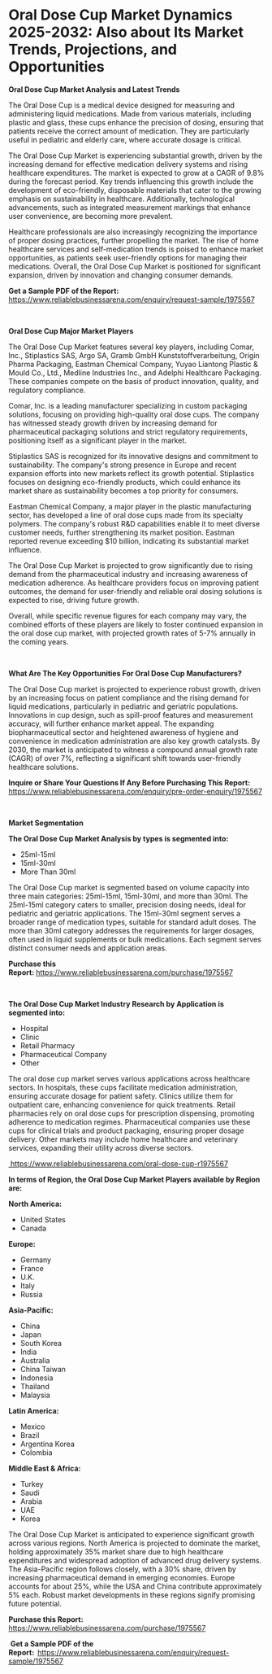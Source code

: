 <p><h1>Oral Dose Cup Market Dynamics 2025-2032: Also about Its Market Trends, Projections, and Opportunities</h1></p><p><strong>Oral Dose Cup Market Analysis and Latest Trends</strong></p>
<p><p>The Oral Dose Cup is a medical device designed for measuring and administering liquid medications. Made from various materials, including plastic and glass, these cups enhance the precision of dosing, ensuring that patients receive the correct amount of medication. They are particularly useful in pediatric and elderly care, where accurate dosage is critical.</p><p>The Oral Dose Cup Market is experiencing substantial growth, driven by the increasing demand for effective medication delivery systems and rising healthcare expenditures. The market is expected to grow at a CAGR of 9.8% during the forecast period. Key trends influencing this growth include the development of eco-friendly, disposable materials that cater to the growing emphasis on sustainability in healthcare. Additionally, technological advancements, such as integrated measurement markings that enhance user convenience, are becoming more prevalent. </p><p>Healthcare professionals are also increasingly recognizing the importance of proper dosing practices, further propelling the market. The rise of home healthcare services and self-medication trends is poised to enhance market opportunities, as patients seek user-friendly options for managing their medications. Overall, the Oral Dose Cup Market is positioned for significant expansion, driven by innovation and changing consumer demands.</p></p>
<p><strong>Get a Sample PDF of the Report:&nbsp;</strong> <a href="https://www.reliablebusinessarena.com/enquiry/request-sample/1975567?utm_campaign=3548&utm_medium=2&utm_source=Github&utm_content=ia&utm_term=16042025&utm_id=oral-dose-cup">https://www.reliablebusinessarena.com/enquiry/request-sample/1975567</a></p>
<p>&nbsp;</p>
<p><strong>Oral Dose Cup Major Market Players</strong></p>
<p><p>The Oral Dose Cup Market features several key players, including Comar, Inc., Stiplastics SAS, Argo SA, Gramb GmbH Kunststoffverarbeitung, Origin Pharma Packaging, Eastman Chemical Company, Yuyao Liantong Plastic & Mould Co., Ltd., Medline Industries Inc., and Adelphi Healthcare Packaging. These companies compete on the basis of product innovation, quality, and regulatory compliance.</p><p>Comar, Inc. is a leading manufacturer specializing in custom packaging solutions, focusing on providing high-quality oral dose cups. The company has witnessed steady growth driven by increasing demand for pharmaceutical packaging solutions and strict regulatory requirements, positioning itself as a significant player in the market.</p><p>Stiplastics SAS is recognized for its innovative designs and commitment to sustainability. The company's strong presence in Europe and recent expansion efforts into new markets reflect its growth potential. Stiplastics focuses on designing eco-friendly products, which could enhance its market share as sustainability becomes a top priority for consumers.</p><p>Eastman Chemical Company, a major player in the plastic manufacturing sector, has developed a line of oral dose cups made from its specialty polymers. The company's robust R&D capabilities enable it to meet diverse customer needs, further strengthening its market position. Eastman reported revenue exceeding $10 billion, indicating its substantial market influence.</p><p>The Oral Dose Cup Market is projected to grow significantly due to rising demand from the pharmaceutical industry and increasing awareness of medication adherence. As healthcare providers focus on improving patient outcomes, the demand for user-friendly and reliable oral dosing solutions is expected to rise, driving future growth.</p><p>Overall, while specific revenue figures for each company may vary, the combined efforts of these players are likely to foster continued expansion in the oral dose cup market, with projected growth rates of 5-7% annually in the coming years.</p></p>
<p>&nbsp;</p>
<p><strong>What Are The Key Opportunities For Oral Dose Cup Manufacturers?</strong></p>
<p><p>The Oral Dose Cup market is projected to experience robust growth, driven by an increasing focus on patient compliance and the rising demand for liquid medications, particularly in pediatric and geriatric populations. Innovations in cup design, such as spill-proof features and measurement accuracy, will further enhance market appeal. The expanding biopharmaceutical sector and heightened awareness of hygiene and convenience in medication administration are also key growth catalysts. By 2030, the market is anticipated to witness a compound annual growth rate (CAGR) of over 7%, reflecting a significant shift towards user-friendly healthcare solutions.</p></p>
<p><strong>Inquire or Share Your Questions If Any Before Purchasing This Report:</strong> <a href="https://www.reliablebusinessarena.com/enquiry/pre-order-enquiry/1975567?utm_campaign=3548&utm_medium=2&utm_source=Github&utm_content=ia&utm_term=16042025&utm_id=oral-dose-cup">https://www.reliablebusinessarena.com/enquiry/pre-order-enquiry/1975567</a></p>
<p>&nbsp;</p>
<p><strong>Market Segmentation</strong></p>
<p><strong>The Oral Dose Cup Market Analysis by types is segmented into:</strong></p>
<p><ul><li>25ml-15ml</li><li>15ml-30ml</li><li>More Than 30ml</li></ul></p>
<p><p>The Oral Dose Cup market is segmented based on volume capacity into three main categories: 25ml-15ml, 15ml-30ml, and more than 30ml. The 25ml-15ml category caters to smaller, precision dosing needs, ideal for pediatric and geriatric applications. The 15ml-30ml segment serves a broader range of medication types, suitable for standard adult doses. The more than 30ml category addresses the requirements for larger dosages, often used in liquid supplements or bulk medications. Each segment serves distinct consumer needs and application areas.</p></p>
<p><strong>Purchase this Report:&nbsp;</strong><a href="https://www.reliablebusinessarena.com/purchase/1975567?utm_campaign=3548&utm_medium=2&utm_source=Github&utm_content=ia&utm_term=16042025&utm_id=oral-dose-cup">https://www.reliablebusinessarena.com/purchase/1975567</a></p>
<p>&nbsp;</p>
<p><strong>The Oral Dose Cup Market Industry Research by Application is segmented into:</strong></p>
<p><ul><li>Hospital</li><li>Clinic</li><li>Retail Pharmacy</li><li>Pharmaceutical Company</li><li>Other</li></ul></p>
<p><p>The oral dose cup market serves various applications across healthcare sectors. In hospitals, these cups facilitate medication administration, ensuring accurate dosage for patient safety. Clinics utilize them for outpatient care, enhancing convenience for quick treatments. Retail pharmacies rely on oral dose cups for prescription dispensing, promoting adherence to medication regimes. Pharmaceutical companies use these cups for clinical trials and product packaging, ensuring proper dosage delivery. Other markets may include home healthcare and veterinary services, expanding their utility across diverse sectors.</p></p>
<p><a href="https://www.reliablebusinessarena.com/oral-dose-cup-r1975567?utm_campaign=3548&utm_medium=2&utm_source=Github&utm_content=ia&utm_term=16042025&utm_id=oral-dose-cup">&nbsp;https://www.reliablebusinessarena.com/oral-dose-cup-r1975567</a></p>
<p><strong>In terms of Region, the Oral Dose Cup Market Players available by Region are:</strong></p>
<p>
    <p> <strong> North America: </strong>
        <ul>
            <li>United States</li>
            <li>Canada</li>
        </ul>
        </p> 
    <p> <strong> Europe: </strong>
        <ul>
            <li>Germany</li>
            <li>France</li>
            <li>U.K.</li>
            <li>Italy</li>
            <li>Russia</li>
        </ul>
        </p> 
    <p> <strong> Asia-Pacific: </strong>
        <ul>
            <li>China</li>
            <li>Japan</li>
            <li>South Korea</li>
            <li>India</li>
            <li>Australia</li>
            <li>China Taiwan</li>
            <li>Indonesia</li>
            <li>Thailand</li>
            <li>Malaysia</li>
        </ul>
        </p> 
    <p> <strong> Latin America: </strong>
        <ul>
            <li>Mexico</li>
            <li>Brazil</li>
            <li>Argentina Korea</li>
            <li>Colombia</li>
        </ul>
        </p> 
    <p> <strong> Middle East & Africa: </strong>
        <ul>
            <li>Turkey</li>
            <li>Saudi</li>
            <li>Arabia</li>
            <li>UAE</li>
            <li>Korea</li>
        </ul>
    </p>
    </p>
<p><p>The Oral Dose Cup Market is anticipated to experience significant growth across various regions. North America is projected to dominate the market, holding approximately 35% market share due to high healthcare expenditures and widespread adoption of advanced drug delivery systems. The Asia-Pacific region follows closely, with a 30% share, driven by increasing pharmaceutical demand in emerging economies. Europe accounts for about 25%, while the USA and China contribute approximately 5% each. Robust market developments in these regions signify promising future potential.</p></p>
<p><strong>Purchase this Report: </strong><a href="https://www.reliablebusinessarena.com/purchase/1975567?utm_campaign=3548&utm_medium=2&utm_source=Github&utm_content=ia&utm_term=16042025&utm_id=oral-dose-cup">https://www.reliablebusinessarena.com/purchase/1975567</a></p>
<p>&nbsp;<strong>Get a Sample PDF of the Report:&nbsp;&nbsp;</strong><a href="https://www.reliablebusinessarena.com/enquiry/request-sample/1975567?utm_campaign=3548&utm_medium=2&utm_source=Github&utm_content=ia&utm_term=16042025&utm_id=oral-dose-cup">https://www.reliablebusinessarena.com/enquiry/request-sample/1975567</a></p>
<p><strong></strong></p>
<p><p></p><p></p><p></p></p>